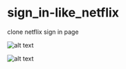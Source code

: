 # sign_in-like_netflix
 clone netflix sign in page


![alt text](https://github.com/prabhuvas/sign_in.github.io/tree/main/images)



![alt text](sign_in.github.io/images/OUTPUT-Image-1.PNG)



